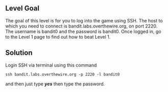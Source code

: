 ## Level Goal

The goal of this level is for you to log into the game using SSH. The host to which you need to connect is bandit.labs.overthewire.org, on port 2220. The username is bandit0 and the password is bandit0. Once logged in, go to the Level 1 page to find out how to beat Level 1.

## Solution

Login SSH via terminal using this command

``` 
ssh bandit.labs.overthewire.org -p 2220 -l bandit0
```

and then just type ***yes*** then type the password.
